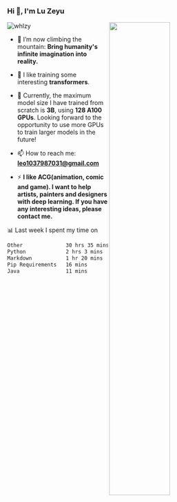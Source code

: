 ### Hi 👋, I'm Lu Zeyu

<img src="https://komarev.com/ghpvc/?username=whlzy&label=Profile%20views&color=0e75b6&style=flat" alt="whlzy" />
<img align="right" width="53%" src="https://github-readme-stats.vercel.app/api?username=whlzy&show_icons=true">

- 🔭 I’m now climbing the mountain: **Bring humanity's infinite imagination into reality.**

- 🌄 I like training some interesting **transformers**.

- 🌠 Currently, the maximum model size I have trained from scratch is **3B**, using **128 A100 GPUs**. Looking forward to the opportunity to use more GPUs to train larger models in the future!

- 📫 How to reach me: **leo1037987031@gmail.com**

- ⚡ **I like ACG(animation, comic and game). I want to help artists, painters and designers with deep learning. If you have any interesting ideas, please contact me.**

📊 Last week I spent my time on

<!--START_SECTION:waka-->

```txt
Other              30 hrs 35 mins  ██████████████████████░░░   87.73 %
Python             2 hrs 3 mins    █▒░░░░░░░░░░░░░░░░░░░░░░░   05.89 %
Markdown           1 hr 20 mins    █░░░░░░░░░░░░░░░░░░░░░░░░   03.84 %
Pip Requirements   16 mins         ▒░░░░░░░░░░░░░░░░░░░░░░░░   00.79 %
Java               11 mins         ░░░░░░░░░░░░░░░░░░░░░░░░░   00.54 %
```

<!--END_SECTION:waka-->

